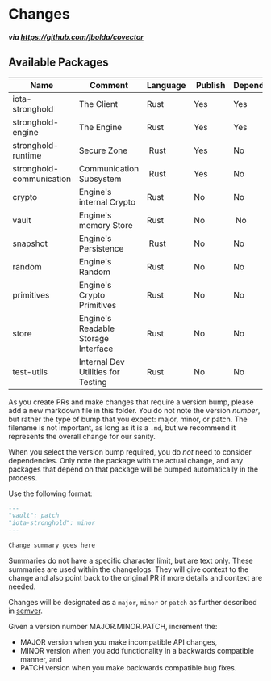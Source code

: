 # Changes
##### via https://github.com/jbolda/covector

## Available Packages

| Name | Comment | Language | Publish | Dependencies |
| ---- | ------- | -------- | ------- | ----------------- |
| iota-stronghold | The Client | Rust | Yes | Yes |
| stronghold-engine | The Engine | Rust | Yes | Yes |
| stronghold-runtime | Secure Zone | Rust | Yes | No |
| stronghold-communication | Communication Subsystem | Rust | Yes | No |
| crypto | Engine's internal Crypto | Rust | No | No |
| vault | Engine's memory Store | Rust | No | No |
| snapshot | Engine's Persistence | Rust | No | No |
| random | Engine's Random | Rust | No | No |
| primitives | Engine's Crypto Primitives | Rust | No | No |
| store | Engine's Readable Storage Interface | Rust | No | No |
| test-utils | Internal Dev Utilities for Testing | Rust | No | No |

As you create PRs and make changes that require a version bump, please add a new markdown file in this folder. You do not note the version _number_, but rather the type of bump that you expect: major, minor, or patch. The filename is not important, as long as it is a `.md`, but we recommend it represents the overall change for our sanity.

When you select the version bump required, you do _not_ need to consider dependencies. Only note the package with the actual change, and any packages that depend on that package will be bumped automatically in the process.

Use the following format:

```md
---
"vault": patch
"iota-stronghold": minor
---

Change summary goes here
```

Summaries do not have a specific character limit, but are text only. These summaries are used within the changelogs. They will give context to the change and also point back to the original PR if more details and context are needed.

Changes will be designated as a `major`, `minor` or `patch` as further described in [semver](https://semver.org/).

Given a version number MAJOR.MINOR.PATCH, increment the:

- MAJOR version when you make incompatible API changes,
- MINOR version when you add functionality in a backwards compatible manner, and
- PATCH version when you make backwards compatible bug fixes.
